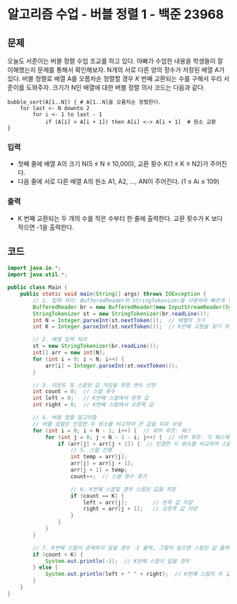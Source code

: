 # 알고리즘 수업 - 버블 정렬 1 - 백준 23968
## 문제
오늘도 서준이는 버블 정렬 수업 조교를 하고 있다. 아빠가 수업한 내용을 학생들이 잘 이해했는지 문제를 통해서 확인해보자.
N개의 서로 다른 양의 정수가 저장된 배열 A가 있다. 버블 정렬로 배열 A를 오름차순 정렬할 경우 _K_ 번째 교환되는 수를 구해서 우리 서준이를 도와주자.
크기가 N인 배열에 대한 버블 정렬 의사 코드는 다음과 같다.
```
bubble_sort(A[1..N]) { # A[1..N]을 오름차순 정렬한다.
    for last <- N downto 2
        for i <- 1 to last - 1
            if (A[i] > A[i + 1]) then A[i] <-> A[i + 1]  # 원소 교환
}
```
### 입력
- 첫째 줄에 배열 A의 크기 N(5 ≤ N ≤ 10,000), 교환 횟수 K(1 ≤ K ≤ N2)가 주어진다.
- 다음 줄에 서로 다른 배열 A의 원소 A1, A2, ..., AN이 주어진다. (1 ≤ Ai ≤ 109)

### 출력
- K 번째 교환되는 두 개의 수를 작은 수부터 한 줄에 출력한다. 교환 횟수가 K 보다 작으면 -1을 출력한다.

## 코드
```java
import java.io.*;
import java.util.*;

public class Main {
    public static void main(String[] args) throws IOException {
        // 1. 입력 처리: BufferedReader와 StringTokenizer를 사용하여 빠르게 입력받음
        BufferedReader br = new BufferedReader(new InputStreamReader(System.in));
        StringTokenizer st = new StringTokenizer(br.readLine());
        int N = Integer.parseInt(st.nextToken());  // 배열의 크기
        int K = Integer.parseInt(st.nextToken());  // K번째 교환을 찾기 위한 변수

        // 2. 배열 입력 처리
        st = new StringTokenizer(br.readLine());
        int[] arr = new int[N];
        for (int i = 0; i < N; i++) {
            arr[i] = Integer.parseInt(st.nextToken());
        }

        // 3. 카운트 및 스왑된 값 저장을 위한 변수 선언
        int count = 0;  // 스왑 횟수
        int left = 0;   // K번째 스왑에서 왼쪽 값
        int right = 0;  // K번째 스왑에서 오른쪽 값

        // 4. 버블 정렬 알고리즘
        // 버블 정렬은 인접한 두 원소를 비교하여 큰 값을 뒤로 보냄
        for (int i = 0; i < N - 1; i++) {  // 외부 루프: 패스
            for (int j = 0; j < N - 1 - i; j++) {  // 내부 루프: 각 패스에서 비교할 범위를 줄임
                if (arr[j] > arr[j + 1]) {  // 인접한 두 원소를 비교하여 스왑
                    // 5. 스왑 진행
                    int temp = arr[j];
                    arr[j] = arr[j + 1];
                    arr[j + 1] = temp;
                    count++;  // 스왑 횟수 증가

                    // 6. K번째 스왑일 경우 스왑된 값을 저장
                    if (count == K) {
                        left = arr[j];        // 왼쪽 값 저장
                        right = arr[j + 1];   // 오른쪽 값 저장
                    }
                }
            }
        }

        // 7. K번째 스왑이 존재하지 않을 경우 -1 출력, 그렇지 않으면 스왑된 값 출력
        if (count < K) {
            System.out.println(-1);  // K번째 스왑이 없을 경우
        } else {
            System.out.println(left + " " + right);  // K번째 스왑의 두 값을 출력
        }
    }
}
```